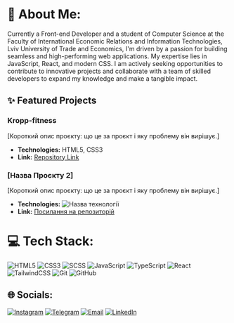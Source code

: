 # 💫 About Me:
Currently a Front-end Developer and a student of Computer Science at the Faculty of International Economic Relations and Information Technologies, Lviv University of Trade and Economics, I'm driven by a passion for building seamless and high-performing web applications. My expertise lies in JavaScript, React, and modern CSS. I am actively seeking opportunities to contribute to innovative projects and collaborate with a team of skilled developers to expand my knowledge and make a tangible impact.


## ✨ Featured Projects

### Kropp-fitness
[Короткий опис проєкту: що це за проєкт і яку проблему він вирішує.]

* **Technologies:** HTML5, CSS3
* **Link:** [Repository Link](https://github.com/[Ваш_нікнейм]/[Назва_репозиторію])

### [Назва Проєкту 2]
[Короткий опис проєкту: що це за проєкт і яку проблему він вирішує.]

* **Technologies:** ![Назва технології](https://img.shields.io/badge/React-61DAFB?style=for-the-badge&logo=react&logoColor=black)
* **Link:** [Посилання на репозиторій](https://github.com/[Ваш_нікнейм]/[Назва_репозиторію])


# 💻 Tech Stack:
![HTML5](https://img.shields.io/badge/html5-%23E34F26.svg?style=for-the-badge&logo=html5&logoColor=white) ![CSS3](https://img.shields.io/badge/CSS3-1572B6?style=for-the-badge&logo=css3&logoColor=white) ![SCSS](https://img.shields.io/badge/SCSS-CC6699?style=for-the-badge&logo=sass&logoColor=white) ![JavaScript](https://img.shields.io/badge/javascript-%23323330.svg?style=for-the-badge&logo=javascript&logoColor=%23F7DF1E) ![TypeScript](https://img.shields.io/badge/typescript-%23007ACC.svg?style=for-the-badge&logo=typescript&logoColor=white) ![React](https://img.shields.io/badge/React-61DAFB?style=for-the-badge&logo=react&logoColor=black) ![TailwindCSS](https://img.shields.io/badge/TailwindCSS-06B6D4?style=for-the-badge&logo=tailwindcss&logoColor=white) ![Git](https://img.shields.io/badge/git-%23F05033.svg?style=for-the-badge&logo=git&logoColor=white)
 ![GitHub](https://img.shields.io/badge/github-%23121011.svg?style=for-the-badge&logo=github&logoColor=white) 


## 🌐 Socials:
 [![Instagram](https://img.shields.io/badge/Instagram-E4405F?style=for-the-badge&logo=instagram&logoColor=white)](https://instagram.com/____.marko.____) [![Telegram](https://img.shields.io/badge/Telegram-2CA5E0?style=for-the-badge&logo=telegram&logoColor=white)](https://t.me/markoghoul) [![Email](https://img.shields.io/badge/Email-D14836?style=for-the-badge&logo=gmail&logoColor=white)](mailto:markogull228@gmail.com) [![LinkedIn](https://img.shields.io/badge/LinkedIn-0077B5?style=for-the-badge&logo=linkedin&logoColor=white)](https://www.linkedin.com/in/marko-hul) 

<!-- Proudly created with GPRM ( https://gprm.itsvg.in ) -->
